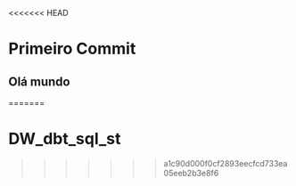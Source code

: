 <<<<<<< HEAD
# Primeiro Commit
## Olá mundo
=======
# DW_dbt_sql_st
>>>>>>> a1c90d000f0cf2893eecfcd733ea05eeb2b3e8f6
